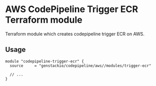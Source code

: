 # AWS CodePipeline Trigger ECR Terraform module

Terraform module which creates codepipeline trigger ECR on AWS.

## Usage

```hcl
module "codepipeline-trigger-ecr" {
  source     = "genstackio/codepipeline/aws//modules/trigger-ecr"

  // ...
}
```
